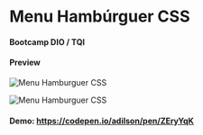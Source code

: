 # Menu Hambúrguer CSS

#### Bootcamp DIO / TQI

#### Preview
![Menu Hamburguer CSS](https://i.imgur.com/BpE2zVH.png "Menu Hamburguer CSS")

![Menu Hamburguer CSS](https://i.imgur.com/qfNT7rh.png "Menu Hamburguer CSS")

#### Demo: https://codepen.io/adilson/pen/ZEryYqK
